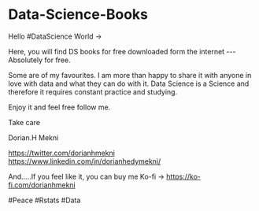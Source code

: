 # Data-Science-Books

Hello #DataScience World -> 

Here, you will find DS books for free downloaded form the internet ---Absolutely for free. 

Some are of my favourites. I am more than happy to share it with anyone in love with data and what they can do with it. Data Science is a Science and therefore it requires constant practice and studying. 

Enjoy it and feel free follow me.

Take care

Dorian.H Mekni

https://twitter.com/dorianhmekni
https://www.linkedin.com/in/dorianhedymekni/

And.....If you feel like it, you can buy me Ko-fi -> https://ko-fi.com/dorianhmekni

#Peace #Rstats #Data

